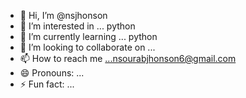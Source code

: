 - 👋 Hi, I’m @nsjhonson
- 👀 I’m interested in ... python
- 🌱 I’m currently learning ... python
- 💞️ I’m looking to collaborate on ...
- 📫 How to reach me ...nsourabjhonson6@gmail.com
- 😄 Pronouns: ...
- ⚡ Fun fact: ...

<!---
nsjhonson/nsjhonson is a ✨ special ✨ repository because its `README.md` (this file) appears on your GitHub profile.
You can click the Preview link to take a look at your changes.
--->
